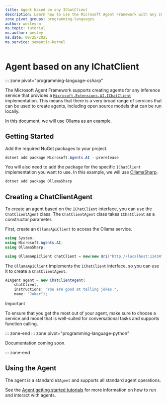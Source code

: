 ```yaml
---
title: Agent based on any IChatClient
description: Learn how to use the Microsoft Agent Framework with any IChatClient implementation.
zone_pivot_groups: programming-languages
author: westey-m
ms.topic: tutorial
ms.author: westey
ms.date: 09/25/2025
ms.service: semantic-kernel
---
```


# Agent based on any IChatClient

::: zone pivot="programming-language-csharp"

The Microsoft Agent Framework supports creating agents for any inference service that provides a [`Microsoft.Extensions.AI.IChatClient`](/dotnet/ai/microsoft-extensions-ai#the-ichatclient-interface) implementation. This means that there is a very broad range of services that can be used to create agents, including open source models that can be run locally.

In this document, we will use Ollama as an example.

## Getting Started

Add the required NuGet packages to your project.

```powershell
dotnet add package Microsoft.Agents.AI --prerelease
```

You will also need to add the package for the specific `IChatClient` implementation you want to use. In this example, we will use [OllamaSharp](https://www.nuget.org/packages/OllamaSharp/).

```powershell
dotnet add package OllamaSharp
```

## Creating a ChatClientAgent

To create an agent based on the `IChatClient` interface, you can use the `ChatClientAgent` class.
The `ChatClientAgent` class takes `IChatClient` as a constructor parameter.

First, create an `OllamaApiClient` to access the Ollama service.

```csharp
using System;
using Microsoft.Agents.AI;
using OllamaSharp;

using OllamaApiClient chatClient = new(new Uri("http://localhost:11434"), "phi3");
```

The `OllamaApiClient` implements the `IChatClient` interface, so you can use it to create a `ChatClientAgent`.

```csharp
AIAgent agent = new ChatClientAgent(
    chatClient,
    instructions: "You are good at telling jokes.",
    name: "Joker");
```

> [!IMPORTANT]
> To ensure that you get the most out of your agent, make sure to choose a service and model that is well-suited for conversational tasks and supports function calling.

::: zone-end
::: zone pivot="programming-language-python"

Documentation coming soon.

::: zone-end

## Using the Agent

The agent is a standard `AIAgent` and supports all standard agent operations.

See the [Agent getting started tutorials](../../../tutorials/overview.md) for more information on how to run and interact with agents.

